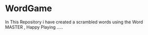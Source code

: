 # WordGame
In This Repository i have created a scrambled words using the Word MASTER , Happy Playing .....

